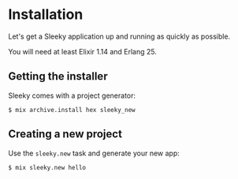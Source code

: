 # Installation

Let's get a Sleeky application up and running as quickly as possible.

You will need at least Elixir 1.14 and Erlang 25.

## Getting the installer

Sleeky comes with a project generator:

```console
$ mix archive.install hex sleeky_new
```

## Creating a new project

Use the `sleeky.new` task and generate your new app:

```console
$ mix sleeky.new hello
```
